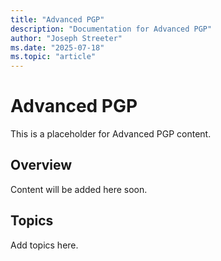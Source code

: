 ```yaml
---
title: "Advanced PGP"
description: "Documentation for Advanced PGP"
author: "Joseph Streeter"
ms.date: "2025-07-18"
ms.topic: "article"
---
```


# Advanced PGP

This is a placeholder for Advanced PGP content.

## Overview

Content will be added here soon.

## Topics

Add topics here.
